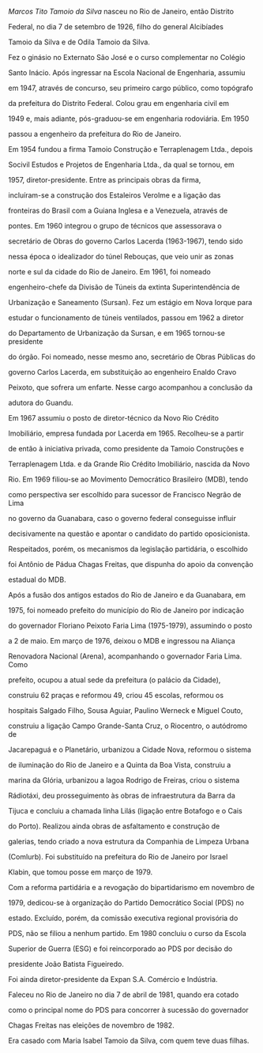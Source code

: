 

*Marcos Tito Tamoio da Silva* nasceu no Rio de Janeiro, então Distrito

Federal, no dia 7 de setembro de 1926, filho do general Alcibíades

Tamoio da Silva e de Odila Tamoio da Silva.



Fez o ginásio no Externato São José e o curso complementar no Colégio

Santo Inácio. Após ingressar na Escola Nacional de Engenharia, assumiu

em 1947, através de concurso, seu primeiro cargo público, como topógrafo

da prefeitura do Distrito Federal. Colou grau em engenharia civil em

1949 e, mais adiante, pós-graduou-se em engenharia rodoviária. Em 1950

passou a engenheiro da prefeitura do Rio de Janeiro.



Em 1954 fundou a firma Tamoio Construção e Terraplenagem Ltda., depois

Socivil Estudos e Projetos de Engenharia Ltda., da qual se tornou, em

1957, diretor-presidente. Entre as principais obras da firma,

incluíram-se a construção dos Estaleiros Verolme e a ligação das

fronteiras do Brasil com a Guiana Inglesa e a Venezuela, através de

pontes. Em 1960 integrou o grupo de técnicos que assessorava o

secretário de Obras do governo Carlos Lacerda (1963-1967), tendo sido

nessa época o idealizador do túnel Rebouças, que veio unir as zonas

norte e sul da cidade do Rio de Janeiro. Em 1961, foi nomeado

engenheiro-chefe da Divisão de Túneis da extinta Superintendência de

Urbanização e Saneamento (Sursan). Fez um estágio em Nova Iorque para

estudar o funcionamento de túneis ventilados, passou em 1962 a diretor

do Departamento de Urbanização da Sursan, e em 1965 tornou-se presidente

do órgão. Foi nomeado, nesse mesmo ano, secretário de Obras Públicas do

governo Carlos Lacerda, em substituição ao engenheiro Enaldo Cravo

Peixoto, que sofrera um enfarte. Nesse cargo acompanhou a conclusão da

adutora do Guandu.



Em 1967 assumiu o posto de diretor-técnico da Novo Rio Crédito

Imobiliário, empresa fundada por Lacerda em 1965. Recolheu-se a partir

de então à iniciativa privada, como presidente da Tamoio Construções e

Terraplenagem Ltda. e da Grande Rio Crédito Imobiliário, nascida da Novo

Rio. Em 1969 filiou-se ao Movimento Democrático Brasileiro (MDB), tendo

como perspectiva ser escolhido para sucessor de Francisco Negrão de Lima

no governo da Guanabara, caso o governo federal conseguisse influir

decisivamente na questão e apontar o candidato do partido oposicionista.

Respeitados, porém, os mecanismos da legislação partidária, o escolhido

foi Antônio de Pádua Chagas Freitas, que dispunha do apoio da convenção

estadual do MDB.



Após a fusão dos antigos estados do Rio de Janeiro e da Guanabara, em

1975, foi nomeado prefeito do município do Rio de Janeiro por indicação

do governador Floriano Peixoto Faria Lima (1975-1979), assumindo o posto

a 2 de maio. Em março de 1976, deixou o MDB e ingressou na Aliança

Renovadora Nacional (Arena), acompanhando o governador Faria Lima. Como

prefeito, ocupou a atual sede da prefeitura (o palácio da Cidade),

construiu 62 praças e reformou 49, criou 45 escolas, reformou os

hospitais Salgado Filho, Sousa Aguiar, Paulino Werneck e Miguel Couto,

construiu a ligação Campo Grande-Santa Cruz, o Riocentro, o autódromo de

Jacarepaguá e o Planetário, urbanizou a Cidade Nova, reformou o sistema

de iluminação do Rio de Janeiro e a Quinta da Boa Vista, construiu a

marina da Glória, urbanizou a lagoa Rodrigo de Freiras, criou o sistema

Rádiotáxi, deu prosseguimento às obras de infraestrutura da Barra da

Tijuca e concluiu a chamada linha Lilás (ligação entre Botafogo e o Cais

do Porto). Realizou ainda obras de asfaltamento e construção de

galerias, tendo criado a nova estrutura da Companhia de Limpeza Urbana

(Comlurb). Foi substituído na prefeitura do Rio de Janeiro por Israel

Klabin, que tomou posse em março de 1979.



Com a reforma partidária e a revogação do bipartidarismo em novembro de

1979, dedicou-se à organização do Partido Democrático Social (PDS) no

estado. Excluído, porém, da comissão executiva regional provisória do

PDS, não se filiou a nenhum partido. Em 1980 concluiu o curso da Escola

Superior de Guerra (ESG) e foi reincorporado ao PDS por decisão do

presidente João Batista Figueiredo.



Foi ainda diretor-presidente da Expan S.A. Comércio e Indústria.



Faleceu no Rio de Janeiro no dia 7 de abril de 1981, quando era cotado

como o principal nome do PDS para concorrer à sucessão do governador

Chagas Freitas nas eleições de novembro de 1982.



Era casado com Maria Isabel Tamoio da Silva, com quem teve duas filhas.



